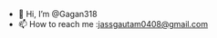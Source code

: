 - 👋 Hi, I’m @Gagan318
- 📫 How to reach me :jassgautam0408@gmail.com
<!---
Gagan318/Gagan318 is a ✨ special ✨ repository because its `README.md` (this file) appears on your GitHub profile.
You can click the Preview link to take a look at your changes.
--->
